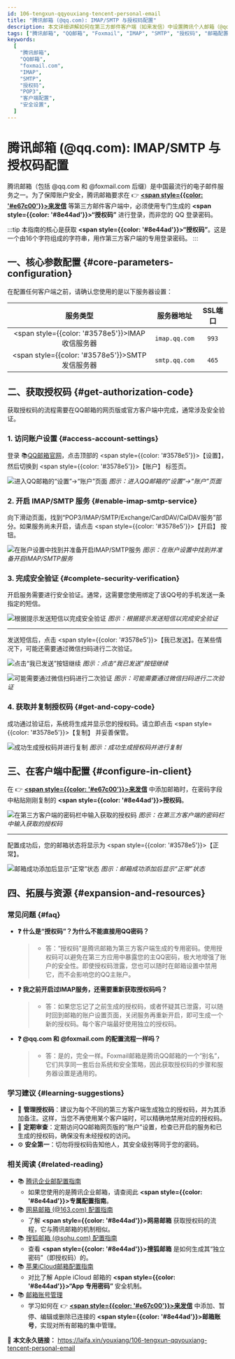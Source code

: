 ```yaml
---
id: 106-tengxun-qqyouxiang-tencent-personal-email
title: "腾讯邮箱 (@qq.com): IMAP/SMTP 与授权码配置"
description: 本文详细讲解如何在第三方邮件客户端（如来发信）中设置腾讯个人邮箱（@qq.com, @foxmail.com），并指导您一步步开启IMAP/SMTP服务、通过安全验证生成并使用“授权码”完成登录。
tags: ["腾讯邮箱", "QQ邮箱", "Foxmail", "IMAP", "SMTP", "授权码", "邮箱配置"]
keywords:
  [
    "腾讯邮箱",
    "QQ邮箱",
    "foxmail.com",
    "IMAP",
    "SMTP",
    "授权码",
    "POP3",
    "客户端配置",
    "安全设置",
  ]
---
```


# 腾讯邮箱 (@qq.com): IMAP/SMTP 与授权码配置

腾讯邮箱（包括 @qq.com 和 @foxmail.com 后缀）是中国最流行的电子邮件服务之一。为了保障账户安全，腾讯邮箱要求在 👉 [**<span style={{color: '#e67c00'}}>来发信</span>**](https://laifaxin.com) 等第三方邮件客户端中，必须使用专门生成的 **<span style={{color: '#8e44ad'}}>“授权码”</span>** 进行登录，而非您的 QQ 登录密码。

:::tip
本指南的核心是获取 **<span style={{color: '#8e44ad'}}>“授权码”</span>**。这是一个由16个字符组成的字符串，用作第三方客户端的专用登录密码。
:::

## 一、核心参数配置 {#core-parameters-configuration}

在配置任何客户端之前，请确认您使用的是以下服务器设置：

|                      **服务类型**                      | **服务器地址** | **SSL端口** |
| :----------------------------------------------------: | :------------: | :---------: |
| <span style={{color: '#3578e5'}}>IMAP收信服务器</span> | `imap.qq.com`  |    `993`    |
| <span style={{color: '#3578e5'}}>SMTP发信服务器</span> | `smtp.qq.com`  |    `465`    |

## 二、获取授权码 {#get-authorization-code}

获取授权码的流程需要在QQ邮箱的网页版或官方客户端中完成，通常涉及安全验证。

### 1. 访问账户设置 {#access-account-settings}

登录 📚[QQ邮箱官网](https://mail.qq.com)，点击顶部的 <span style={{color: '#3578e5'}}>【设置】</span>，然后切换到 <span style={{color: '#3578e5'}}>【账户】</span> 标签页。

![进入QQ邮箱的“设置”->“账户”页面](https://cos.files.maozhishi.com/data/web/web-files/img/1721143384602.png)
_图示：进入QQ邮箱的“设置”->“账户”页面_

### 2. 开启 IMAP/SMTP 服务 {#enable-imap-smtp-service}

向下滑动页面，找到“POP3/IMAP/SMTP/Exchange/CardDAV/CalDAV服务”部分。如果服务尚未开启，请点击 <span style={{color: '#3578e5'}}>【开启】</span> 按钮。

![在账户设置中找到并准备开启IMAP/SMTP服务](https://cos.files.maozhishi.com/data/web/web-files/img/1721143384603.png)
_图示：在账户设置中找到并准备开启IMAP/SMTP服务_

### 3. 完成安全验证 {#complete-security-verification}

开启服务需要进行安全验证。通常，这需要您使用绑定了该QQ号的手机发送一条指定的短信。

![根据提示发送短信以完成安全验证](https://cos.files.maozhishi.com/data/web/web-files/img/1721143384604.png)
_图示：根据提示发送短信以完成安全验证_

---

发送短信后，点击 <span style={{color: '#3578e5'}}>【我已发送】</span>。在某些情况下，可能还需要通过微信扫码进行二次验证。

![点击“我已发送”按钮继续](https://cos.files.maozhishi.com/data/web/web-files/img/1721143384605.png)
_图示：点击“我已发送”按钮继续_

![可能需要通过微信扫码进行二次验证](https://cos.files.maozhishi.com/data/web/web-files/img/1721143384607.png)
_图示：可能需要通过微信扫码进行二次验证_

### 4. 获取并复制授权码 {#get-and-copy-code}

成功通过验证后，系统将生成并显示您的授权码。请立即点击 <span style={{color: '#3578e5'}}>【复制】</span> 并妥善保管。

![成功生成授权码并进行复制](https://cos.files.maozhishi.com/data/web/web-files/img/1721143384609.png)
_图示：成功生成授权码并进行复制_

## 三、在客户端中配置 {#configure-in-client}

在 👉 [**<span style={{color: '#e67c00'}}>来发信</span>**](https://laifaxin.com) 中添加邮箱时，在密码字段中粘贴刚刚复制的 **<span style={{color: '#8e44ad'}}>授权码</span>**。

![在第三方客户端的密码栏中输入获取的授权码](https://cos.files.maozhishi.com/data/web/web-files/img/1721143384611.png)
_图示：在第三方客户端的密码栏中输入获取的授权码_

---

配置成功后，您的邮箱状态将显示为 <span style={{color: '#3578e5'}}>【正常】</span>。

![邮箱成功添加后显示“正常”状态](https://cos.files.maozhishi.com/data/web/web-files/img/1721143384601.png)
_图示：邮箱成功添加后显示“正常”状态_

## 四、拓展与资源 {#expansion-and-resources}

### 常见问题 {#faq}

- **❓ 什么是“授权码”？为什么不能直接用QQ密码？**

  > - 答：“授权码”是腾讯邮箱为第三方客户端生成的专用密码。使用授权码可以避免在第三方应用中暴露您的主QQ密码，极大地增强了账户的安全性。即使授权码泄露，您也可以随时在邮箱设置中禁用它，而不会影响您的QQ主账户。

- **❓ 我之前开启过IMAP服务，还需要重新获取授权码吗？**

  > - 答：如果您忘记了之前生成的授权码，或者怀疑其已泄露，可以随时回到邮箱的账户设置页面，关闭服务再重新开启，即可生成一个新的授权码。每个客户端最好使用独立的授权码。

- **❓ @qq.com 和 @foxmail.com 的配置流程一样吗？**
  > - 答：是的，完全一样。Foxmail邮箱是腾讯QQ邮箱的一个“别名”，它们共享同一套后台系统和安全策略，因此获取授权码的步骤和服务器设置是通用的。

### 学习建议 {#learning-suggestions}

- 🎯 **管理授权码**：建议为每个不同的第三方客户端生成独立的授权码，并为其添加备注。这样，当您不再使用某个客户端时，可以精确地禁用对应的授权码。
- 📖 **定期审查**：定期访问QQ邮箱网页版的“账户”设置，检查已开启的服务和已生成的授权码，确保没有未经授权的访问。
- ⚙️ **安全第一**：切勿将授权码告知他人，其安全级别等同于您的密码。

### 相关阅读 {#related-reading}

- 📚 [腾讯企业邮配置指南](./205-tengxun-qiyeyouxiang-tencent-enterprise-mailbox)
  - 如果您使用的是腾讯企业邮箱，请查阅此 **<span style={{color: '#8e44ad'}}>专属配置指南</span>**。
- 📚 [网易邮箱 (@163.com) 配置指南](./107-wangyi-163youxiang-netease-personal-email)
  - 了解 **<span style={{color: '#8e44ad'}}>网易邮箱</span>** 获取授权码的流程，它与腾讯邮箱的机制相似。
- 📚 [搜狐邮箱 (@sohu.com) 配置指南](./105-souhu-sohuyouxiang-sohu-personal-email)
  - 查看 **<span style={{color: '#8e44ad'}}>搜狐邮箱</span>** 是如何生成其“独立密码”（即授权码）的。
- 📚 [苹果iCloud邮箱配置指南](./113-pingguo-icloudyouxiang-apple-personal-email)
  - 对比了解 Apple iCloud 邮箱的 **<span style={{color: '#8e44ad'}}>“App 专用密码”</span>** 安全机制。
- 📚 [邮箱账号管理](../zhinan/email-account)
  - 学习如何在 👉 [**<span style={{color: '#e67c00'}}>来发信</span>**](https://laifaxin.com) 中添加、暂停、编辑或删除已连接的 **<span style={{color: '#8e44ad'}}>邮箱账号</span>**，实现对所有邮箱的集中管理。

🔗 **本文永久链接：** https://laifa.xin/youxiang/106-tengxun-qqyouxiang-tencent-personal-email
